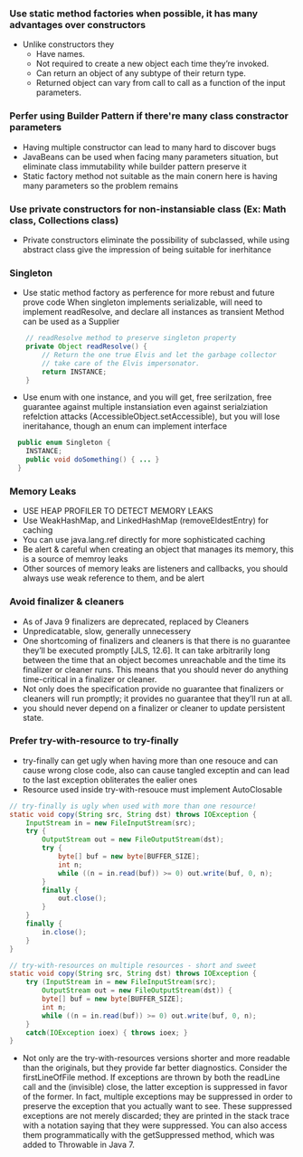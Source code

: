 ### Use static method factories when possible, it has many advantages over constructors 
- Unlike constructors they 
    - Have names. 
    - Not required to create a new object each time they’re invoked.
    - Can return an object of any subtype of their return type.
    - Returned object can vary from call to call as a function of the input parameters.


### Perfer using Builder Pattern if there're many class constractor parameters 
- Having multiple constructor can lead to many hard to discover bugs
- JavaBeans can be used when facing many parameters situation, but eliminate class immutability while builder pattern preserve it  
- Static factory method not suitable as the main conern here is having many parameters so the problem remains

### Use private constructors for non-instansiable class (Ex: Math class, Collections class)
- Private constructors eliminate the possibility of subclassed, 
  while using abstract class give the impression of being suitable for inerhitance


### Singleton
- Use static method factory as perference for more rebust and future prove code
  When singleton implements serializable, will need to implement readResolve, and declare all instances as transient 
  Method can be used as a Supplier<SingeltonType> 

```java
	// readResolve method to preserve singleton property
	private Object readResolve() {
	    // Return the one true Elvis and let the garbage collector
	    // take care of the Elvis impersonator.
	    return INSTANCE;
	}
```

- Use enum with one instance, and you will get, free serilzation, free guarantee against multiple instansiation even against 
  serialziation refelction attacks (AccessibleObject.setAccessible), but you will lose ineritahance, though an enum can implement interface
  
```java
  public enum Singleton {
    INSTANCE; 
    public void doSomething() { ... } 
  }
```

### Memory Leaks 
- USE HEAP PROFILER TO DETECT MEMORY LEAKS 
- Use WeakHashMap, and LinkedHashMap (removeEldestEntry) for caching 
- You can use java.lang.ref directly for more sophisticated caching
- Be alert & careful when creating an object that manages its memory, this is a source of memroy leaks
- Other sources of memory leaks are listeners and callbacks, you should always use weak reference to them, and be alert

### Avoid finalizer & cleaners 
- As of Java 9 finalizers are deprecated, replaced by Cleaners 
- Unpredicatable, slow, generally unnecessery 
- One shortcoming of finalizers and cleaners is that there is no guarantee they’ll
  be executed promptly [JLS, 12.6]. It can take arbitrarily long between the time
  that an object becomes unreachable and the time its finalizer or cleaner runs.
  This means that you should never do anything time-critical in a finalizer or
  cleaner. 
- Not only does the specification provide no guarantee that finalizers or cleaners
  will run promptly; it provides no guarantee that they’ll run at all.
-  you should never depend on a finalizer or cleaner to update persistent state. 

### Prefer try-with-resource to try-finally
- try-finally can get ugly when having more than one resouce and can cause wrong close code, also can cause tangled exceptin and can lead to the last exception obliterates the ealier ones     
- Resource used inside try-with-resouce must implement AutoClosable

```java
// try-finally is ugly when used with more than one resource!
static void copy(String src, String dst) throws IOException {
	InputStream in = new FileInputStream(src);
	try {
		OutputStream out = new FileOutputStream(dst);
		try {
			byte[] buf = new byte[BUFFER_SIZE];
			int n;
			while ((n = in.read(buf)) >= 0) out.write(buf, 0, n);
		} 
		finally {
			out.close();
		}
	} 
	finally {
		in.close();
	}
}

// try-with-resources on multiple resources - short and sweet
static void copy(String src, String dst) throws IOException {
	try (InputStream in = new FileInputStream(src);
		OutputStream out = new FileOutputStream(dst)) {
		byte[] buf = new byte[BUFFER_SIZE];
		int n;
		while ((n = in.read(buf)) >= 0) out.write(buf, 0, n);
	}
	catch(IOException ioex) { throws ioex; } 
}
```
- Not only are the try-with-resources versions shorter and more readable than the
originals, but they provide far better diagnostics. Consider the
firstLineOfFile method. If exceptions are thrown by both the readLine
call and the (invisible) close, the latter exception is suppressed in favor of the
former. In fact, multiple exceptions may be suppressed in order to preserve the
exception that you actually want to see. These suppressed exceptions are not
merely discarded; they are printed in the stack trace with a notation saying that
they were suppressed. You can also access them programmatically with the
getSuppressed method, which was added to Throwable in Java 7.
